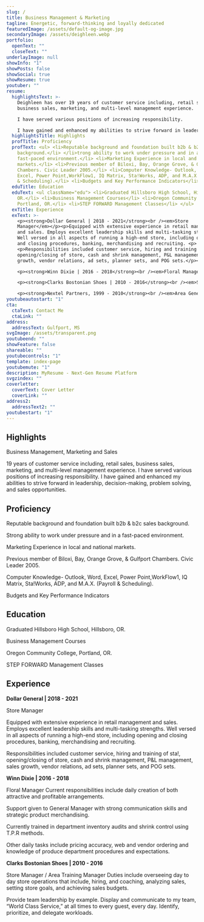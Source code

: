```yaml
---
slug: /
title: Business Management & Marketing
tagline: Energetic, forward-thinking and loyally dedicated
featuredImage: /assets/default-og-image.jpg
secondaryImage: /assets/deighleen.webp
portfolio:
  openText: ""
  closeText: ""
underlayImage: null
showInfo: "1"
showPosts: false
showSocial: true
showResume: true
youtuber: ""
resume:
  highlightsText: >-
    Deighleen has over 19 years of customer service including, retail sales,
    business sales, marketing, and multi-level management experience.

    I have served various positions of increasing responsibility.

    I have gained and enhanced my abilities to strive forward in leadership, decision-making, problem solving, and sales opportunities.
  highlightsTitle: Highlights
  profTitle: Proficiency
  profText: <ul> <li>Reputable background and foundation built b2b & b2c sales
    background.</li> </li>trong ability to work under pressure and in a
    fast-paced environment.</li> <li>Marketing Experience in local and national
    markets.</li> <li>Previous member of Biloxi, Bay, Orange Grove, & Gulfport
    Chambers. Civic Leader 2005.</li> <li>Computer Knowledge- Outlook, Word,
    Excel, Power Point,WorkFlow1, IQ Matrix, Sta!Works, ADP, and M.A.X. (Payroll
    & Scheduling).</li> <li>Budgets and Key Performance Indicators</li> </ul>
  eduTitle: Education
  eduText: <ul className="edu"> <li>Graduated Hillsboro High School, Hillsboro,
    OR.</li> <li>Business Management Courses</li> <li>Oregon Community College,
    Portland, OR.</li> <li>STEP FORWARD Management Classes</li> </ul>
  exTitle: Experience
  exText: >-
    <p><strong>Dollar General | 2018 - 2021</strong><br /><em>Store
    Manager</em></p><p>Equipped with extensive experience in retail management
    and sales. Employs excellent leadership skills and multi-tasking strengths.
    Well versed in all aspects of running a high-end store, including opening
    and closing procedures, banking, merchandising and recruiting. <p>
    <p>Responsibilities included customer service, hiring and training of sta!,
    opening/closing of store, cash and shrink management, P&L management, sales
    growth, vendor relations, ad sets, planner sets, and POG sets.</p><br />

    <p><strong>Winn Dixie | 2016 - 2018</strong><br /><em>Floral Manager</em></p> <p>Current responsibilities include daily creation of both attractive and profitable arrangements. Support given to General Manager with strong communication skills and strategic product merchandising.</p> <p>Currently trained in department inventory audits and shrink control using T.P.R methods. Other daily tasks include pricing accuracy, web and vendor ordering and knowledge of produce department procedures and expectations.</p>

    <p><strong>Clarks Bostonian Shoes | 2010 - 2016</strong><br /><em>Store Manager</em></p> <p>Duties include overseeing day to day store operations that include, hiring, and coaching, analyzing sales, setting store goals, and achieving sales budgets.</p> <p>Provide team leadership by example. Display and communicate to my team, “World Class Service,” at all times to every guest, every day. Identify, prioritize, and delegate workloads. Ensure that all daily, weekly, and monthly store reports are met at deadline.</p>

    <p><strong>Nextel Partners, 1999 - 2010</strong><br /><em>Area General Manager</em></p> <p>Responsible for all daily operations of 9 high volume retail locations & B2B Sales Team. Trained retail associates and business sales consultants. </p> <p>Developed new business and customer prospects. Achieved and surpassed sales goals with Retail locations and with B2B customers for 6 consecutive years. Developed high standards of public relations and networking strategies to acquire new and retain existing accounts.</p>
youtubeautostart: "1"
cta:
  ctaText: Contact Me
  ctaLink: ""
address:
  addressText: Gulfport, MS
svgImage: /assets/transparent.png
youtubeend: ""
showFeature: false
shareable: ""
youtubecontrols: "1"
template: index-page
youtubemute: "1"
description: MyResume - Next-Gen Resume Platform
svgzindex: ""
coverletter:
  coverText: Cover Letter
  coverLink: ""
address2:
  addressText2: ""
youtubestart: "1"
---
```

<div>

## Highlights

Business Management, Marketing and Sales

19 years of customer service including, retail sales, business sales, marketing, and multi-level management experience. I have served various positions of increasing responsibility. I have gained and enhanced my abilities to strive forward in leadership, decision-making, problem solving, and sales opportunities.

## Proficiency

Reputable background and foundation built b2b & b2c sales background.

Strong ability to work under pressure and in a fast-paced environment.

Marketing Experience in local and national markets.

Previous member of Biloxi, Bay, Orange Grove, & Gulfport Chambers. Civic Leader 2005.

Computer Knowledge- Outlook, Word, Excel, Power Point,WorkFlow1, IQ Matrix, Sta!Works, ADP, and M.A.X. (Payroll & Scheduling).

Budgets and Key Performance Indicators

## Education

Graduated Hillsboro High School, Hillsboro, OR.

Business Management Courses

Oregon Community College, Portland, OR.

STEP FORWARD Management Classes

</div>

<div>

## Experience

**Dollar General | 2018 - 2021**

Store Manager

Equipped with extensive experience in retail management and sales. Employs excellent leadership skills and multi-tasking strengths. Well versed in all aspects of running a high-end store, including opening and closing procedures, banking, merchandising and recruiting.

Responsibilities included customer service, hiring and training of sta!, opening/closing of store, cash and shrink management, P&L management, sales growth, vendor relations, ad sets, planner sets, and POG sets.

**Winn Dixie | 2016 - 2018**

Floral Manager
Current responsibilities include daily creation of both attractive and profitable arrangements.

Support given to General Manager with strong communication skills and strategic product merchandising.

Currently trained in department inventory audits and shrink control using T.P.R methods.

Other daily tasks include pricing accuracy, web and vendor ordering and knowledge of produce department procedures and expectations.

**Clarks Bostonian Shoes | 2010 - 2016**

Store Manager / Area Training Manager
Duties include overseeing day to day store operations that include, hiring, and coaching, analyzing sales, setting store goals, and achieving sales budgets.

Provide team leadership by example. Display and communicate to my team, “World Class Service,” at all times to every guest, every day. Identify, prioritize, and delegate workloads.

</div>